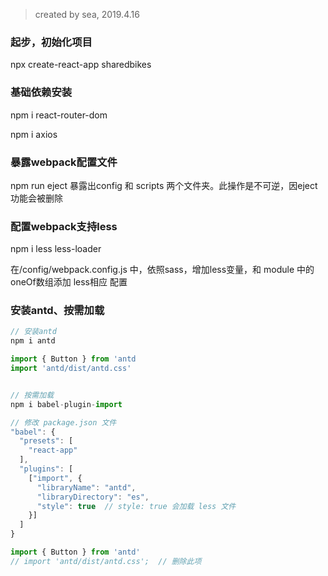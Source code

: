 > created by sea, 2019.4.16

### 起步，初始化项目
npx create-react-app sharedbikes

### 基础依赖安装
npm i react-router-dom

npm i axios

### 暴露webpack配置文件
npm run eject
暴露出config 和 scripts 两个文件夹。此操作是不可逆，因eject功能会被删除

### 配置webpack支持less
npm i less less-loader

在/config/webpack.config.js 中，依照sass，增加less变量，和 module 中的oneOf数组添加 less相应 配置

### 安装antd、按需加载

```JavaScript
// 安装antd
npm i antd 

import { Button } from 'antd
import 'antd/dist/antd.css'


// 按需加载
npm i babel-plugin-import

// 修改 package.json 文件
"babel": {
  "presets": [
    "react-app"
  ],
  "plugins": [
    ["import", {
      "libraryName": "antd",
      "libraryDirectory": "es",
      "style": true  // style: true 会加载 less 文件
    }]
  ]
}

import { Button } from 'antd'
// import 'antd/dist/antd.css';  // 删除此项

```

